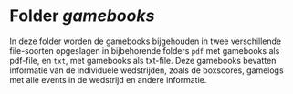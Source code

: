 # Folder *gamebooks*

In deze folder worden de gamebooks bijgehouden in twee verschillende file-soorten opgeslagen in bijbehorende folders `pdf` met gamebooks als pdf-file, en `txt`, met gamebooks als txt-file. Deze gamebooks bevatten informatie van de individuele wedstrijden, zoals de boxscores, gamelogs met alle events in de wedstrijd en andere informatie.